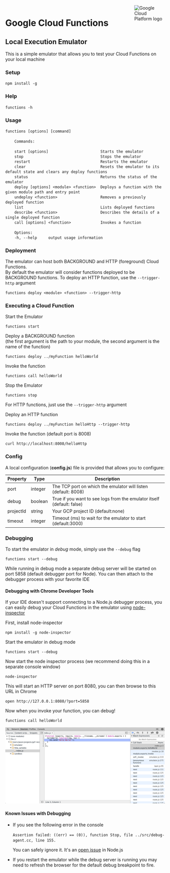 <img src="https://avatars2.githubusercontent.com/u/2810941?v=3&s=96" alt="Google Cloud Platform logo" title="Google Cloud Platform" align="right" height="96" width="96"/>

# Google Cloud Functions
## Local Execution Emulator

This is a simple emulator that allows you to test your Cloud Functions on your local machine

### Setup

    npm install -g

### Help

    functions -h

### Usage

    functions [options] [command]

        Commands:

        start [options]                       Starts the emulator
        stop                                  Stops the emulator
        restart                               Restarts the emulator
        clear                                 Resets the emulator to its default state and clears any deploy functions
        status                                Returns the status of the emulator
        deploy [options] <module> <function>  Deploys a function with the given module path and entry point
        undeploy <function>                   Removes a previously deployed function
        list                                  Lists deployed functions
        describe <function>                   Describes the details of a single deployed function
        call [options] <function>             Invokes a function

        Options:
        -h, --help     output usage information

### Deployment

The emulator can host both BACKGROUND and HTTP (foreground) Cloud Functions.  
By default the emulator will consider functions deployed to be BACKGROUND functions. 
To deploy an HTTP function, use the `--trigger-http` argument

    functions deploy <module> <function> --trigger-http

### Executing a Cloud Function

Start the Emulator

    functions start    

Deploy a BACKGROUND function  
(the first argument is the path to your module, the second argument is the name of the function)

    functions deploy ../myFunction helloWorld

Invoke the function

    functions call helloWorld

Stop the Emulator

    functions stop     

For HTTP functions, just use the `--trigger-http` argument

Deploy an HTTP function

    functions deploy ../myFunction helloHttp --trigger-http  

Invoke the function (default port is 8008)

    curl http://localhost:8008/helloHttp    

### Config

A local configuration (**config.js**) file is provided that allows you to configure:

| Property | Type | Description |
|-------|---|----------|
| port | integer | The TCP port on which the emulator will listen (default: 8008) | 
| debug | boolean | True if you want to see logs from the emulator itself (default: false) |
| projectId | string | Your GCP project ID (default:none) |
| timeout | integer | Timeout (ms) to wait for the emulator to start (default:3000) |

### Debugging

To start the emulator in *debug* mode, simply use the `--debug` flag

    functions start --debug

While running in debug mode a separate debug server will be started on port 5858 
(default debugger port for Node).  You can then attach to the debugger process 
with your favorite IDE

#### Debugging with Chrome Developer Tools

If your IDE doesn't support connecting to a Node.js debugger process, you can 
easily debug your Cloud Functions in the emulator using [node-inspector](https://github.com/node-inspector/node-inspector)

First, install node-inspector

    npm install -g node-inspector

Start the emulator in debug mode

    functions start --debug

Now start the node inspector process (we recommend doing this in a separate console window)

    node-inspector

This will start an HTTP server on port 8080, you can then browse to this URL in Chrome

    open http://127.0.0.1:8080/?port=5858

Now when you invoke your function, you can debug!

    functions call helloWorld


![Debugging with Chrome Developer Tools](img/debugging.png "Debugging with Chrome Developer Tools")    

#### Known Issues with Debugging

 - If you see the following error in the console

    `Assertion failed: ((err) == (0)), function Stop, file ../src/debug-agent.cc, line 155.`

    You can safely ignore it.  It's an [open issue](https://github.com/nodejs/node/issues/781) in Node.js

 - If you restart the emulator while the debug server is running you may need to refresh the browser for
   the default debug breakpoint to fire.



